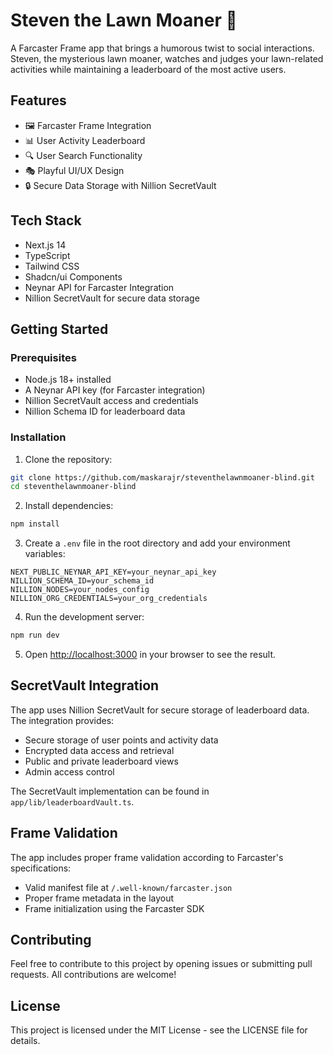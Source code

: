 # Steven the Lawn Moaner 🌱

A Farcaster Frame app that brings a humorous twist to social interactions. Steven, the mysterious lawn moaner, watches and judges your lawn-related activities while maintaining a leaderboard of the most active users.

## Features

- 🖼️ Farcaster Frame Integration
- 📊 User Activity Leaderboard
- 🔍 User Search Functionality
- 🎭 Playful UI/UX Design
- 🔒 Secure Data Storage with Nillion SecretVault

## Tech Stack

- Next.js 14
- TypeScript
- Tailwind CSS
- Shadcn/ui Components
- Neynar API for Farcaster Integration
- Nillion SecretVault for secure data storage

## Getting Started

### Prerequisites

- Node.js 18+ installed
- A Neynar API key (for Farcaster integration)
- Nillion SecretVault access and credentials
- Nillion Schema ID for leaderboard data

### Installation

1. Clone the repository:
```bash
git clone https://github.com/maskarajr/steventhelawnmoaner-blind.git
cd steventhelawnmoaner-blind
```

2. Install dependencies:
```bash
npm install
```

3. Create a `.env` file in the root directory and add your environment variables:
```env
NEXT_PUBLIC_NEYNAR_API_KEY=your_neynar_api_key
NILLION_SCHEMA_ID=your_schema_id
NILLION_NODES=your_nodes_config
NILLION_ORG_CREDENTIALS=your_org_credentials
```

4. Run the development server:
```bash
npm run dev
```

5. Open [http://localhost:3000](http://localhost:3000) in your browser to see the result.

## SecretVault Integration

The app uses Nillion SecretVault for secure storage of leaderboard data. The integration provides:

- Secure storage of user points and activity data
- Encrypted data access and retrieval
- Public and private leaderboard views
- Admin access control

The SecretVault implementation can be found in `app/lib/leaderboardVault.ts`.

## Frame Validation

The app includes proper frame validation according to Farcaster's specifications:
- Valid manifest file at `/.well-known/farcaster.json`
- Proper frame metadata in the layout
- Frame initialization using the Farcaster SDK

## Contributing

Feel free to contribute to this project by opening issues or submitting pull requests. All contributions are welcome!

## License

This project is licensed under the MIT License - see the LICENSE file for details.